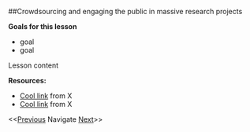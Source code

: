 ##Crowdsourcing and engaging the public in massive research projects

**Goals for this lesson**

* goal
* goal

Lesson content


**Resources:**

* [Cool link]() from X
* [Cool link]() from X

<<[Previous](https://github.com/cbahlai/OSRR_course/blob/master/20_non-manuscript_research_products.md)  Navigate [Next](https://github.com/cbahlai/OSRR_course/blob/master/22_submitting_manuscripts_to_journals.md)>>

